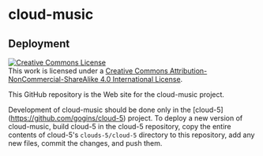 # cloud-music 

## Deployment

<a rel="license" href="http://creativecommons.org/licenses/by-nc-sa/4.0/">
<img alt="Creative Commons License" style="border-width:0" 
src="https://i.creativecommons.org/l/by-nc-sa/4.0/88x31.png" /></a><br />This 
work is licensed under a <a rel="license" 
href="http://creativecommons.org/licenses/by-nc-sa/4.0/">Creative Commons 
Attribution-NonCommercial-ShareAlike 4.0 International License</a>.

This GitHub repository is the Web site for the cloud-music project.

Development of cloud-music should be done only in the [cloud-5]
(https://github.com/gogins/cloud-5) project. To deploy a new version of 
cloud-music, build cloud-5 in the cloud-5 repository, copy the entire 
contents of cloud-5's `clouds-5/cloud-5` directory to this repository, 
add any new files, commit the changes, and push them.
